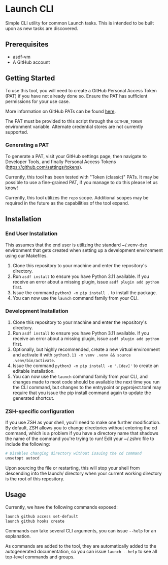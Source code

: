 # Launch CLI

Simple CLI utility for common Launch tasks. This is intended to be built upon as new tasks are discovered.

## Prerequisites

- asdf-vm
- A GitHub account

## Getting Started

To use this tool, you will need to create a GitHub Personal Access Token (PAT) if you have not already done so. Ensure the PAT has sufficient permissions for your use case.

More information on GitHub PATs can be found [here](https://docs.github.com/en/authentication/keeping-your-account-and-data-secure/managing-your-personal-access-tokens).

The PAT must be provided to this script through the `GITHUB_TOKEN` environment variable. Alternate credential stores are not currently supported.

### Generating a PAT

To generate a PAT, visit your GitHub settings page, then navigate to Developer Tools, and finally Personal Access Tokens (https://github.com/settings/tokens).

Currently, this tool has been tested with "Token (classic)" PATs. It may be possible to use a fine-grained PAT, if you manage to do this please let us know!

Currently, this tool utilizes the `repo` scope. Additional scopes may be required in the future as the capabilities of the tool expand.

## Installation

### End User Installation

This assumes that the end user is utilizing the standard ~/.venv-dso environment that gets created when setting up a development environment using our Makefiles.

1. Clone this repository to your machine and enter the repository's directory.
2. Run `asdf install` to ensure you have Python 3.11 available. If you receive an error about a missing plugin, issue `asdf plugin add python` first.
3. Issue the command `python3 -m pip install .` to install the package.
4. You can now use the `launch` command family from your CLI.

### Development Installation

1. Clone this repository to your machine and enter the repository's directory.
2. Run `asdf install` to ensure you have Python 3.11 available. If you receive an error about a missing plugin, issue `asdf plugin add python` first.
3. Optionally, but highly recommended, create a new virtual environment and activate it with `python3.11 -m venv .venv && source .venv/bin/activate`.
4. Issue the command `python3 -m pip install -e '.[dev]'` to create an editable installation.
5. You can now use the `launch` command family from your CLI, and changes made to most code should be available the next time you run the CLI command, but changes to the entrypoint or pyproject.toml may require that you issue the pip install command again to update the generated shortcut.

### ZSH-specific configuration

If you use ZSH as your shell, you'll need to make one further modification. By default, ZSH allows you to change directories without entering the cd command, which is a problem if you have a directory name that shadows the name of the command you're trying to run! Edit your ~/.zshrc file to include the following:

```sh
# Disables changing directory without issuing the cd command
unsetopt autocd
```

Upon sourcing the file or restarting, this will stop your shell from descending into the launch/ directory when your current working directory is the root of this repository.

## Usage

Currently, we have the following commands exposed:

```sh
launch github access set-default
launch github hooks create
```

Commands can take several CLI arguments, you can issue `--help` for an explanation.

As commands are added to the tool, they are automatically added to the autogenerated documentation, so you can issue `launch --help` to see all top-level commands and groups.
